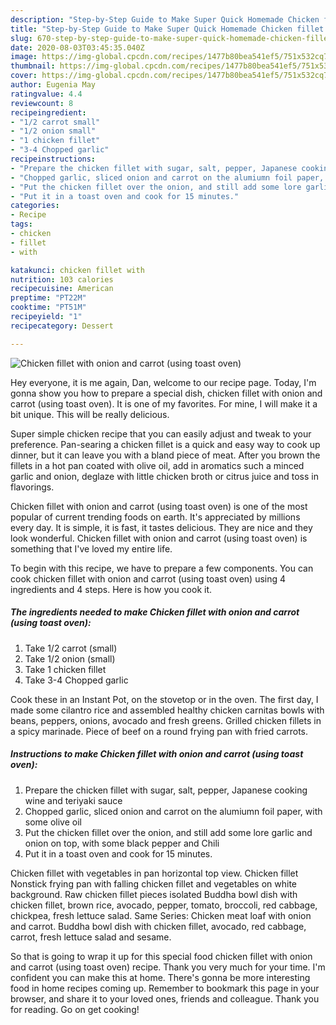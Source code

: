 ```yaml
---
description: "Step-by-Step Guide to Make Super Quick Homemade Chicken fillet with onion and carrot (using toast oven)"
title: "Step-by-Step Guide to Make Super Quick Homemade Chicken fillet with onion and carrot (using toast oven)"
slug: 670-step-by-step-guide-to-make-super-quick-homemade-chicken-fillet-with-onion-and-carrot-using-toast-oven
date: 2020-08-03T03:45:35.040Z
image: https://img-global.cpcdn.com/recipes/1477b80bea541ef5/751x532cq70/chicken-fillet-with-onion-and-carrot-using-toast-oven-recipe-main-photo.jpg
thumbnail: https://img-global.cpcdn.com/recipes/1477b80bea541ef5/751x532cq70/chicken-fillet-with-onion-and-carrot-using-toast-oven-recipe-main-photo.jpg
cover: https://img-global.cpcdn.com/recipes/1477b80bea541ef5/751x532cq70/chicken-fillet-with-onion-and-carrot-using-toast-oven-recipe-main-photo.jpg
author: Eugenia May
ratingvalue: 4.4
reviewcount: 8
recipeingredient:
- "1/2 carrot small"
- "1/2 onion small"
- "1 chicken fillet"
- "3-4 Chopped garlic"
recipeinstructions:
- "Prepare the chicken fillet with sugar, salt, pepper, Japanese cooking wine and teriyaki sauce"
- "Chopped garlic, sliced onion and carrot on the alumiumn foil paper, with some olive oil"
- "Put the chicken fillet over the onion, and still add some lore garlic and onion on top, with some black pepper and Chili"
- "Put it in a toast oven and cook for 15 minutes."
categories:
- Recipe
tags:
- chicken
- fillet
- with

katakunci: chicken fillet with 
nutrition: 103 calories
recipecuisine: American
preptime: "PT22M"
cooktime: "PT51M"
recipeyield: "1"
recipecategory: Dessert

---
```



![Chicken fillet with onion and carrot (using toast oven)](https://img-global.cpcdn.com/recipes/1477b80bea541ef5/751x532cq70/chicken-fillet-with-onion-and-carrot-using-toast-oven-recipe-main-photo.jpg)

Hey everyone, it is me again, Dan, welcome to our recipe page. Today, I'm gonna show you how to prepare a special dish, chicken fillet with onion and carrot (using toast oven). It is one of my favorites. For mine, I will make it a bit unique. This will be really delicious.

Super simple chicken recipe that you can easily adjust and tweak to your preference. Pan-searing a chicken fillet is a quick and easy way to cook up dinner, but it can leave you with a bland piece of meat. After you brown the fillets in a hot pan coated with olive oil, add in aromatics such a minced garlic and onion, deglaze with little chicken broth or citrus juice and toss in flavorings.

Chicken fillet with onion and carrot (using toast oven) is one of the most popular of current trending foods on earth. It's appreciated by millions every day. It is simple, it is fast, it tastes delicious. They are nice and they look wonderful. Chicken fillet with onion and carrot (using toast oven) is something that I've loved my entire life.


To begin with this recipe, we have to prepare a few components. You can cook chicken fillet with onion and carrot (using toast oven) using 4 ingredients and 4 steps. Here is how you cook it.

<!--inarticleads1-->

##### The ingredients needed to make Chicken fillet with onion and carrot (using toast oven):

1. Take 1/2 carrot (small)
1. Take 1/2 onion (small)
1. Take 1 chicken fillet
1. Take 3-4 Chopped garlic


Cook these in an Instant Pot, on the stovetop or in the oven. The first day, I made some cilantro rice and assembled healthy chicken carnitas bowls with beans, peppers, onions, avocado and fresh greens. Grilled chicken fillets in a spicy marinade. Piece of beef on a round frying pan with fried carrots. 

<!--inarticleads2-->

##### Instructions to make Chicken fillet with onion and carrot (using toast oven):

1. Prepare the chicken fillet with sugar, salt, pepper, Japanese cooking wine and teriyaki sauce
1. Chopped garlic, sliced onion and carrot on the alumiumn foil paper, with some olive oil
1. Put the chicken fillet over the onion, and still add some lore garlic and onion on top, with some black pepper and Chili
1. Put it in a toast oven and cook for 15 minutes.


Chicken fillet with vegetables in pan horizontal top view. Chicken fillet Nonstick frying pan with falling chicken fillet and vegetables on white background. Raw chicken fillet pieces isolated Buddha bowl dish with chicken fillet, brown rice, avocado, pepper, tomato, broccoli, red cabbage, chickpea, fresh lettuce salad. Same Series: Chicken meat loaf with onion and carrot. Buddha bowl dish with chicken fillet, avocado, red cabbage, carrot, fresh lettuce salad and sesame. 

So that is going to wrap it up for this special food chicken fillet with onion and carrot (using toast oven) recipe. Thank you very much for your time. I'm confident you can make this at home. There's gonna be more interesting food in home recipes coming up. Remember to bookmark this page in your browser, and share it to your loved ones, friends and colleague. Thank you for reading. Go on get cooking!
